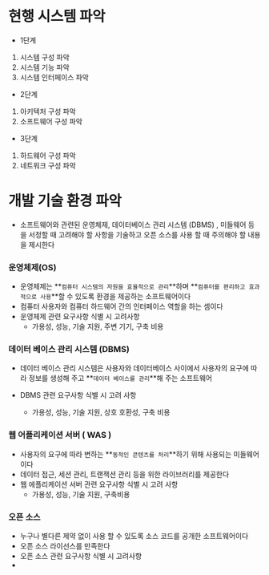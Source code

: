 # 현행 시스템 파악

- 1단계

1.  시스템 구성 파악 
2. 시스템 기능 파악
3. 시스템 인터페이스 파악

- 2단계

1.  아키텍처 구성 파악
2. 소프트웨어 구성 파악

- 3단계

1.  하드웨어 구성 파악
2. 네트워크 구성 파악



# 개발 기술 환경 파악

- 소프트웨어와 관련된 운영체제, 데이터베이스 관리 시스템 (DBMS) , 미들웨어 등을 서정할 때 고려해야 할 사항을 기술하고 오픈 소스를 사용 할 때 주의해야 할 내용을 제시한다



### 운영체제(OS)

- 운영체제는 **`컴퓨터 시스템의 자원을 효율적으로 관리`**하며 **`컴퓨터를 편리하고 효과적으로 사용`**할 수 있도록 환경을 제공하는 소프트웨어이다
- 컴퓨터 사용자와 컴퓨터 하드웨어 간의 인터페이스 역할을 하는 셈이다
- 운영체제 관련 요구사항 식별 시 고려사항
  - 가용성, 성능, 기술 지원, 주변 기기, 구축 비용



### 데이터 베이스 관리 시스템 (DBMS)

- 데이터 베이스 관리 시스템은 사용자와 데이터베이스 사이에서 사용자의 요구에 따라 정보를 생성해 주고 **`데이터 베이스를 관리`**해 주는 소프트웨어

- DBMS 관련 요구사항 식별 시 고려 사항
  - 가용성,  성능, 기술 지원, 상호 호환성, 구축 비용



### 웹 어플리케이션 서버 ( WAS )

- 사용자의 요구에 따라 변하는 **`동적인 콘텐츠를 처리`**하기 위해 사용되는 미들웨어이다
- 데이터 접근, 세션 관리, 트랜잭션 관리 등을 위한 라이브러리를 제공한다
- 웹 에플리케이션 서버 관련 요구사항 식별 시 고려 사항
  -  가용성, 성능, 기술 지원,  구축비용



### 오픈 소스

- 누구나 별다른 제약 없이 사용 할 수 있도록 소스 코드를 공개한 소프트웨어이다
- 오픈 소스 라이선스를 만족한다
- 오픈 소스 관련 요구사항 식별 시 고려사항
- 
